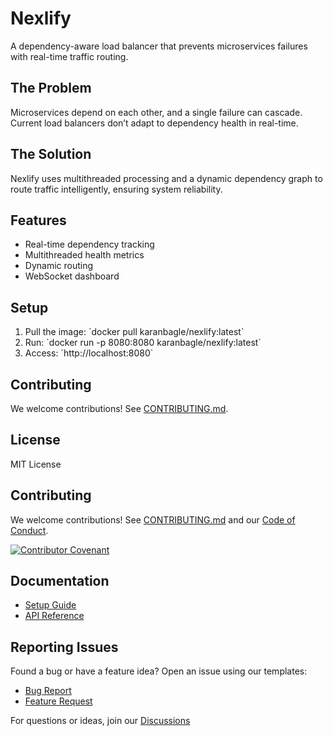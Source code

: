 # Nexlify

A dependency-aware load balancer that prevents microservices failures with real-time traffic routing.

## The Problem

Microservices depend on each other, and a single failure can cascade. Current load balancers don’t adapt to dependency health in real-time.

## The Solution

Nexlify uses multithreaded processing and a dynamic dependency graph to route traffic intelligently, ensuring system reliability.

## Features

- Real-time dependency tracking
- Multithreaded health metrics
- Dynamic routing
- WebSocket dashboard

## Setup

1. Pull the image: \`docker pull karanbagle/nexlify:latest\`
2. Run: \`docker run -p 8080:8080 karanbagle/nexlify:latest\`
3. Access: \`http://localhost:8080\`

## Contributing

We welcome contributions! See [CONTRIBUTING.md](CONTRIBUTING.md).

## License

MIT License

## Contributing

We welcome contributions! See [CONTRIBUTING.md](CONTRIBUTING.md) and our [Code of Conduct](CODE_OF_CONDUCT.md).

[![Contributor Covenant](https://img.shields.io/badge/Contributor%20Covenant-2.1-4baaaa.svg)](CODE_OF_CONDUCT.md)

## Documentation

- [Setup Guide](docs/setup.md)
- [API Reference](docs/api.md)

## Reporting Issues

Found a bug or have a feature idea? Open an issue using our templates:

* [Bug Report](.github/ISSUE\_TEMPLATE/bug\_report.md)
* [Feature Request](.github/ISSUE\_TEMPLATE/feature\_request.md)

For questions or ideas, join our [Discussions](https://github.com/karanbagle/Nexlify/discussions)
